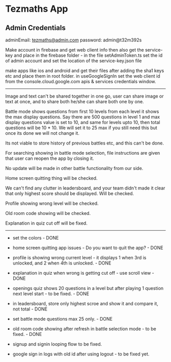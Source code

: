 # Tezmaths App

## Admin Credentials

adminEmail: <tezmaths@admin.com>
password: admin@t32m392s

Make account in firebase and get web client info then also get the service-key and place in the firebase folder - in the file setAdminToken.ts set the id of admin account and set the location of the service-key.json file

make apps like ios and android and get their files after adding the sha1 keys etc and place them in root folder. in useGoogleSignIn set the web client id from the console.cloud.google.com apis & services credentials window.

--------------

Image and text can't be shared together in one go, user can share image or text at once, and to share both he/she can share both one by one.

Battle mode shows questions from first 10 levels from each level it shows the max display questions.
Say there are 500 questions in level 1 and max display questions value is set to 10, and same for levels upto 10, then total questions will be 10 * 10. We will set it to 25 max if you still need this but once its done we will not change it.

Its not viable to store history of previous battles etc, and this can't be done.

For searching showing in battle mode selection, file instructions are given that user can reopen the app by closing it.

No update will be made in other battle functionality from our side.

Home screen quitting thing will be checked.

We can't find any clutter in leadersboard, and your team didn't made it clear that only highest score should be displayed. Will be checked.

Profile showing wrong level will be checked.

Old room code showing will be checked.

Explanation in quiz cut off will be fixed.

-----------

- set the colors - DONE
- home screen quitting app issues - Do you want to quit the app? - DONE
- profile is showing wrong current level - it displays 1 when 3rd is unlocked, and 2 when 4th is unlocked. - DONE
- explanation in quiz when wrong is getting cut off - use scroll view - DONE
- openings quiz shows 20 questions in a level but after playing 1 question next level start - to be fixed. - DONE
- in leadersboard, store only highest scroe and show it and compare it, not total - DONE
- set battle mode questions max 25 only. - DONE
- old room code showing after refresh in battle selection mode - to be fixed. - DONE

- signup and signin looping flow to be fixed.
- google sign in logs with old id after using logout - to be fixed yet.
